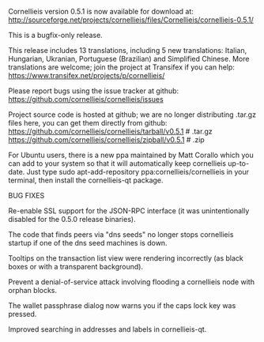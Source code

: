 Cornellieis version 0.5.1 is now available for download at:
http://sourceforge.net/projects/cornellieis/files/Cornellieis/cornellieis-0.5.1/

This is a bugfix-only release.

This release includes 13 translations, including 5 new translations:
Italian, Hungarian, Ukranian, Portuguese (Brazilian) and Simplified Chinese.
More translations are welcome; join the project at Transifex if you can help:
https://www.transifex.net/projects/p/cornellieis/

Please report bugs using the issue tracker at github:
https://github.com/cornellieis/cornellieis/issues

Project source code is hosted at github; we are no longer
distributing .tar.gz files here, you can get them
directly from github:
https://github.com/cornellieis/cornellieis/tarball/v0.5.1  # .tar.gz
https://github.com/cornellieis/cornellieis/zipball/v0.5.1  # .zip

For Ubuntu users, there is a new ppa maintained by Matt Corallo which
you can add to your system so that it will automatically keep
cornellieis up-to-date.  Just type
sudo apt-add-repository ppa:cornellieis/cornellieis
in your terminal, then install the cornellieis-qt package.


BUG FIXES

Re-enable SSL support for the JSON-RPC interface (it was unintentionally
disabled for the 0.5.0 release binaries).

The code that finds peers via "dns seeds" no longer stops cornellieis startup
if one of the dns seed machines is down.

Tooltips on the transaction list view were rendering incorrectly (as black boxes
or with a transparent background).

Prevent a denial-of-service attack involving flooding a cornellieis node with
orphan blocks.

The wallet passphrase dialog now warns you if the caps lock key was pressed.

Improved searching in addresses and labels in cornellieis-qt.
